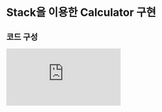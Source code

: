 # Stack을 이용한 Calculator 구현

## 코드 구성
![Calculator.pdf](https://github.com/limjunhyuk97/DataStructure_study/files/5917129/Calculator.pdf)
